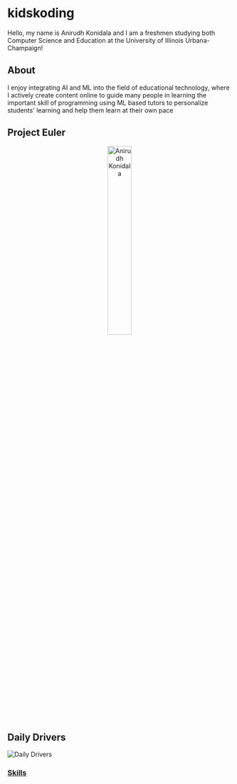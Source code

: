 # kidskoding

Hello, my name is Anirudh Konidala and
I am a freshmen studying both Computer Science and Education at the University of Illinois Urbana-Champaign!

## About

I enjoy integrating AI and ML into the field of educational technology, where I actively
create content online to guide many people
in learning the important skill of programming using ML based tutors to
personalize students' learning and help them learn at their own pace

## Project Euler

<p align="center">
  <img src="./anirudh.png" alt="Anirudh Konidala" width="33%">
</p>

## Daily Drivers

![Daily Drivers](https://skillicons.dev/icons?i=rust,cpp,c,cs,py,git,docker,postgres,mongodb,neovim,bash,apple,linux)

### [Skills](https://github.com/kidskoding/kidskoding/blob/master/SKILLS.md)
